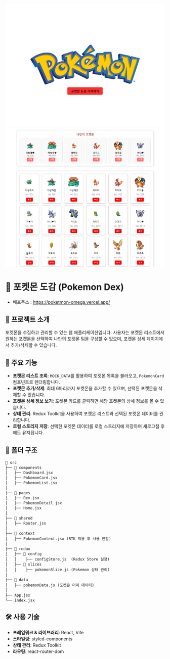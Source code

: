 ![alt text](image-2.png)
![alt text](image.png)

# 🐾 포켓몬 도감 (Pokemon Dex)

- 배포주소 : https://poketmon-omega.vercel.app/

## 📌 프로젝트 소개

포켓몬을 수집하고 관리할 수 있는 웹 애플리케이션입니다. 사용자는 포켓몬 리스트에서 원하는 포켓몬을 선택하여 나만의 포켓몬 팀을 구성할 수 있으며, 포켓몬 상세 페이지에서 추가/삭제할 수 있습니다.

## 🚀 주요 기능

- **포켓몬 리스트 조회**: `MOCK_DATA`를 활용하여 포켓몬 목록을 불러오고, `PokemonCard` 컴포넌트로 렌더링합니다.
- **포켓몬 추가/삭제**: 최대 6마리까지 포켓몬을 추가할 수 있으며, 선택된 포켓몬을 삭제할 수 있습니다.
- **포켓몬 상세 정보 보기**: 포켓몬 카드를 클릭하면 해당 포켓몬의 상세 정보를 볼 수 있습니다.
- **상태 관리**: Redux Toolkit을 사용하여 포켓몬 리스트와 선택된 포켓몬 데이터를 관리합니다.
- **로컬 스토리지 저장**: 선택한 포켓몬 데이터를 로컬 스토리지에 저장하여 새로고침 후에도 유지됩니다.

## 📁 폴더 구조

```
📂 src
├── 📂 components
│   ├── Dashboard.jsx
│   ├── PokemonCard.jsx
│   ├── PokemonList.jsx
│
├── 📂 pages
│   ├── Dex.jsx
│   ├── PokemonDetail.jsx
│   ├── Home.jsx
│
├── 📂 shared
│   ├── Router.jsx
│
├── 📂 context
│   ├── PokemonContext.jsx (RTK 적용 후 사용 안함)
│
├── 📂 redux
│   ├── 📂 config
│   │    ├── configStore.js  (Redux Store 설정)
│   ├── 📂 slices
│   │    ├── pokemonSlice.js (Pokemon 상태 관리)
│
├── 📂 data
│   ├── pokemonData.js (포켓몬 더미 데이터)
│
├── App.jsx
└── index.jsx
```

## 🛠️ 사용 기술

- **프레임워크 & 라이브러리**: React, Vite
- **스타일링**: styled-components
- **상태 관리**: Redux Toolkit
- **라우팅**: react-router-dom
